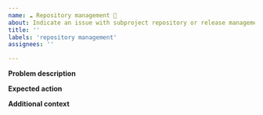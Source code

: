 ```yaml
---
name: ☁ Repository management 🎂
about: Indicate an issue with subproject repository or release management
title: ''
labels: 'repository management'
assignees: ''

---
```


**Problem description**
<!-- A clear and concise description of what the problem is.  -->

**Expected action**
<!-- A clear and concise description of what should be done. -->


**Additional context**
<!-- Add any other context of the management issue e.g. reference documents. -->
